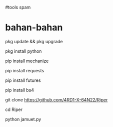 #tools spam 


bahan-bahan 
============
pkg update && pkg upgrade

pkg install python

pip install mechanize

pip install requests

pip install futures

pip install bs4

git clone https://github.com/4RD1-X-64N22/Riper

cd Riper

python jamuet.py


